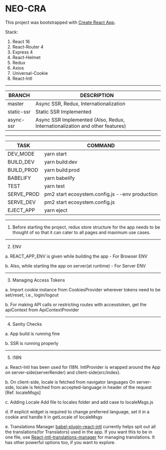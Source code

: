 # NEO-CRA

This project was bootstrapped with [Create React App](https://github.com/facebookincubator/create-react-app).

Stack:
1. React 16
2. React-Router 4
3. Express 4
4. React-Helmet
5. Redux
6. Axios
7. Universal-Cookie
8. React-Intl

---------------------------------------------

BRANCH | DESCRIPTION
------------ | -------------
master | Async SSR, Redux, Internationalization
static-ssr | Static SSR Implemented
async-ssr | Async SSR Implemented (Also, Redux, Internationalization and other features)


---------------------------------------------

TASK | COMMAND
------------ | -------------
DEV_MODE | yarn start
BUILD_DEV | yarn build:dev
BUILD_PROD | yarn build:prod
BABELIFY | yarn babelify
TEST | yarn test
SERVE_PROD | pm2 start ecosystem.config.js --env production
SERVE_DEV | pm2 start ecosystem.config.js
EJECT_APP | yarn eject

---------------------------------------------

1. Before starting the project, redux store structure for the app needs to be thought of so that it can cater to all pages and maximum use cases.

---------------------------------------------

2. ENV

a. REACT_APP_ENV is given while building the app - For Browser ENV

b. Also, while starting the app on server(at runtime) - For Server ENV

---------------------------------------------

3. Managing Access Tokens

a. Import cookie instance from CookiesProvider wherever tokens need to be set/reset, i.e., login/logout

b. For making API calls or restricting routes with accesstoken, get the apiContext from ApiContextProvider

---------------------------------------------

4. Sanity Checks

a. App build is running fine

b. SSR is running properly

---------------------------------------------

5. I18N

a. React-Intl has been used for I18N.
IntlProvider is wrapped around the App on server-side(serverRender) and client-side(src/index).

b. On client-side, locale is fetched from navigator languages
On server-side, locale is fetched from accepted-language in header of the request
[Ref. localeMsgs]

c. Adding Locale
Add file to locales folder and add case to localeMsgs.js

d. If explicit widget is required to change preferred language, set it in a cookie and handle it in getLocale of localeMsgs

e. Translations Manager
[babel-plugin-react-intl](https://github.com/yahoo/babel-plugin-react-intl) currently helps spit out all the translations(for Translators) used in the app. If you want this to be in one file, use [React-intl-translations-manager](https://github.com/GertjanReynaert/react-intl-translations-manager) for managing translations. It has other powerful options too, if you want to explore.
